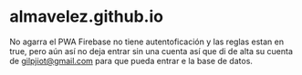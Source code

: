 # almavelez.github.io
No agarra el PWA
Firebase no tiene autentoficación y las reglas estan en true, pero aún así no deja entrar sin una cuenta así que di de alta su cuenta de gilpjiot@gmail.com para que pueda entrar e la base de datos.
